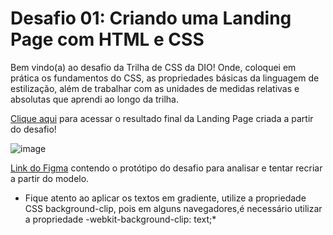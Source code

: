 # Desafio 01: Criando uma Landing Page com HTML e CSS

Bem vindo(a) ao desafio da Trilha de CSS da DIO! Onde, coloquei em prática os fundamentos do CSS,
as propriedades básicas da linguagem de estilização, além de trabalhar com as unidades de medidas relativas e absolutas que aprendi ao longo da trilha.

[Clique aqui](https://micheleambrosio.github.io/dio-trilha-css-desafio-01/) para acessar o resultado final da Landing Page criada a partir do desafio!

![image](https://user-images.githubusercontent.com/55519539/183538055-6cce606c-7d1d-4d15-a4be-ffeb5b37c956.png)


[Link do Figma](https://www.figma.com/file/3PiokoJj9IhGDnNiWAJbz7/DIO---Desafio-01?node-id=2%3A6) contendo o protótipo do desafio para analisar e tentar recriar a partir do modelo.

* Fique atento ao aplicar os textos em gradiente, utilize a propriedade CSS background-clip, pois em alguns navegadores,é necessário utilizar a propriedade -webkit-background-clip: text;*
